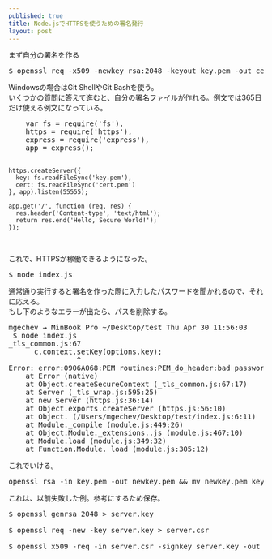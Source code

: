 ```yaml
---
published: true
title: Node.jsでHTTPSを使うための署名発行
layout: post
---
```

<p>まず自分の署名を作る</p>
<pre class="brush: js;">
$ openssl req -x509 -newkey rsa:2048 -keyout key.pem -out cert.pem -days 365
</pre>
<p>Windowsの場合はGit ShellやGit Bashを使う。<br>
いくつかの質問に答えて進むと、自分の署名ファイルが作れる。例文では365日だけ使える例文になっている。</p>
<pre class="brush: js;">
    var fs = require('fs'),
    https = require('https'),
    express = require('express'),
    app = express();

    https.createServer({
      key: fs.readFileSync('key.pem'),
      cert: fs.readFileSync('cert.pem')
    }, app).listen(55555);

    app.get('/', function (req, res) {
      res.header('Content-type', 'text/html');
      return res.end('Hello, Secure World!');
    });
</pre>
<p>
これで、HTTPSが稼働できるようになった。
</p>
<pre class="brush: js;">
$ node index.js
</pre>
<p>
通常通り実行すると署名を作った際に入力したパスワードを聞かれるので、それに応える。<br>
もし下のようなエラーが出たら、パスを削除する。
</p>
<pre class="brush: js;">
mgechev → MinBook Pro ~/Desktop/test Thu Apr 30 11:56:03
 $ node index.js
_tls_common.js:67
      c.context.setKey(options.key);
                ^
Error: error:0906A068:PEM routines:PEM_do_header:bad password read
    at Error (native)
    at Object.createSecureContext (_tls_common.js:67:17)
    at Server (_tls_wrap.js:595:25)
    at new Server (https.js:36:14)
    at Object.exports.createServer (https.js:56:10)
    at Object.<anonymous> (/Users/mgechev/Desktop/test/index.js:6:11)
    at Module._compile (module.js:449:26)
    at Object.Module._extensions..js (module.js:467:10)
    at Module.load (module.js:349:32)
    at Function.Module._load (module.js:305:12)
</pre>
<p>これでいける。</p>
<pre class="brush: js;">
openssl rsa -in key.pem -out newkey.pem && mv newkey.pem key.pem
</pre>
<p>これは、以前失敗した例。参考にするため保存。</p>
<pre class="brush: js;">
$ openssl genrsa 2048 > server.key<br>
$ openssl req -new -key server.key > server.csr<br>
$ openssl x509 -req -in server.csr -signkey server.key -out server.crt
</pre>